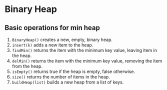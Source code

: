 # Binary Heap

## Basic operations for min heap

1. `BinaryHeap()` creates a new, empty, binary heap.
2. `insert(k)` adds a new item to the heap.
3. `findMin()` returns the item with the minimum key value, leaving item in the heap.
4. `delMin()` returns the item with the minimum key value, removing the item from the heap.
5. `isEmpty()` returns true if the heap is empty, false otherwise.
6. `size()` returns the number of items in the heap.
7. `buildHeap(list)` builds a new heap from a list of keys.
